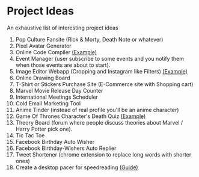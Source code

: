 # Project Ideas
An exhaustive list of interesting project ideas


1. Pop Culture Fansite (Rick & Morty, Death Note or whatever)
1. Pixel Avatar Generator
1. Online Code Compiler [(Example)](https://codingrunner.herokuapp.com/)
1. Event Manager (user subscribe to some events and you notify them when those events are about to start).
1. Image Editor Webapp (Cropping and Instagram like Filters) [(Example)](https://picfilter.netlify.com/)
1. Online Drawing Board
1. T-Shirt or Stickers Purchase Site (E-Commerce site with Shopping cart)
1. Marvel Movie Release Day Counter
1. International Meetings Scheduler
1. Cold Email Marketing Tool
1. Anime Tinder (instead of real profile you'll be an anime character)
1. Game Of Thrones Character's Death Quiz [(Example)](https://got-death-quiz.netlify.com/)
1. Theory Board (forum where people discuss theories about Marvel / Harry Potter pick one).
1. Tic Tac Toe
1. Facebook Birthday Auto Wisher
1. Facebook Birthday-Wishers Auto Replier
1. Tweet Shortener (chrome extension to replace long words with shorter ones)
1. Create a desktop pacer for speedreading [(Guide)](https://www.youtube.com/watch?v=H7h5lVSCRm4)
